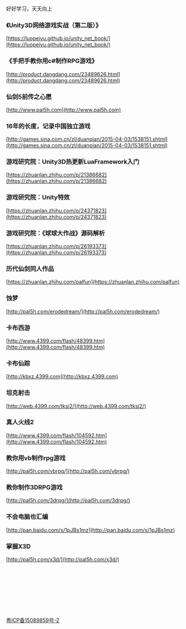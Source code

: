 好好学习，天天向上

### 《Unity3D网络游戏实战（第二版）》

[https://luopeiyu.github.io/unity_net_book/](https://luopeiyu.github.io/unity_net_book/)


### 《手把手教你用c#制作RPG游戏》

[http://product.dangdang.com/23489626.html](http://product.dangdang.com/23489626.html) 


### 仙剑5前传之心愿

[http://www.pal5h.com](http://www.pal5h.com) 


### 16年的长度，记录中国独立游戏

[http://games.sina.com.cn/zl/duanpian/2015-04-03/1538151.shtml](http://games.sina.com.cn/zl/duanpian/2015-04-03/1538151.shtml) 


### 游戏研究院：Unity3D热更新LuaFramework入门

[https://zhuanlan.zhihu.com/p/21386682](https://zhuanlan.zhihu.com/p/21386682) 


### 游戏研究院：Unity特效

[https://zhuanlan.zhihu.com/p/24371823](https://zhuanlan.zhihu.com/p/24371823) 


### 游戏研究院：《球球大作战》源码解析

[https://zhuanlan.zhihu.com/p/26193373](https://zhuanlan.zhihu.com/p/26193373) 


### 历代仙剑同人作品

[https://zhuanlan.zhihu.com/palfun](https://zhuanlan.zhihu.com/palfun) 


### 蚀梦

[http://pal5h.com/erodedream/](http://pal5h.com/erodedream/) 


### 卡布西游

[http://www.4399.com/flash/48399.htm](http://www.4399.com/flash/48399.htm) 


### 卡布仙踪

[http://kbxz.4399.com](http://kbxz.4399.com) 


### 坦克射击

[http://web.4399.com/tksj2/](http://web.4399.com/tksj2/) 


### 真人火线2

[http://www.4399.com/flash/104592.htm](http://www.4399.com/flash/104592.htm) 


### 教你用vb制作rpg游戏

[http://pal5h.com/vbrpg/](http://pal5h.com/vbrpg/) 


### 教你制作3DRPG游戏

[http://pal5h.com/3drpg/](http://pal5h.com/3drpg/) 


### 不会电脑也汇编

[http://pan.baidu.com/s/1pJBs1mz](http://pan.baidu.com/s/1pJBs1mz) 


### 掌握X3D

[http://pal5h.com/x3d/](http://pal5h.com/x3d/) 

 
 
 
<br><br><br><br><br><br><br>
 
 
 

 
 
 
 
 
[粤ICP备15089859号-2](http://www.miitbeian.gov.cn/)

